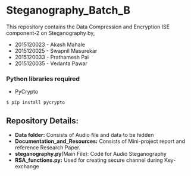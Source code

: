 # Steganography_Batch_B
This repository contains the Data Compression and Encryption ISE component-2 on Steganography by,
* 2015120023 - Akash Mahale
* 2015120025 - Swapnil Masurekar
* 2015120033 - Prathamesh Pai
* 2015120035 - Vedanta Pawar

### Python libraries required
- PyCrypto 
```
$ pip install pycrypto
```

## Repository Details:
* **Data folder:** Consists of Audio file and data to be hidden
* **Documentation_and_Resources:** Consists of Mini-project report and reference Research Paper.
* **steganography.py**(Main File): Code for Audio Steganography
* **RSA_functions.py:** Used for creating secure channel during Key-exchange
